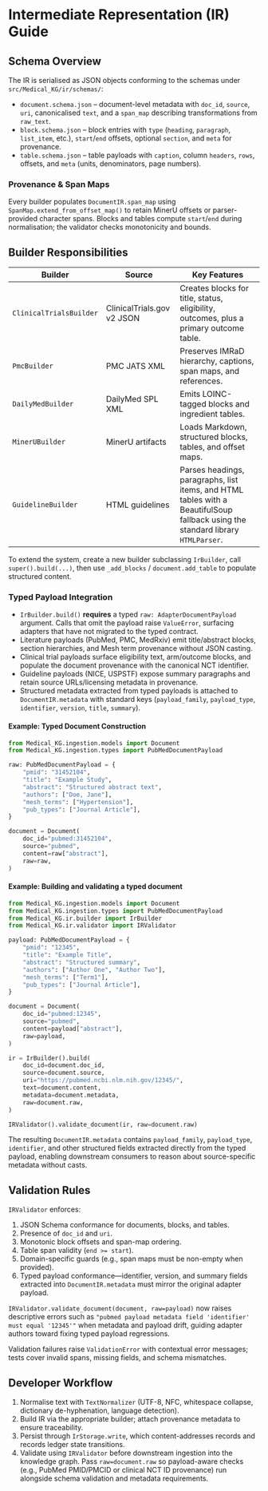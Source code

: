 # Intermediate Representation (IR) Guide

## Schema Overview

The IR is serialised as JSON objects conforming to the schemas under `src/Medical_KG/ir/schemas/`:

- `document.schema.json` – document-level metadata with `doc_id`, `source`, `uri`, canonicalised `text`, and a `span_map` describing transformations from `raw_text`.
- `block.schema.json` – block entries with `type` (`heading`, `paragraph`, `list_item`, etc.), `start`/`end` offsets, optional `section`, and `meta` for provenance.
- `table.schema.json` – table payloads with `caption`, column `headers`, `rows`, offsets, and `meta` (units, denominators, page numbers).

### Provenance & Span Maps

Every builder populates `DocumentIR.span_map` using `SpanMap.extend_from_offset_map()` to retain MinerU offsets or parser-provided character spans. Blocks and tables compute `start`/`end` during normalisation; the validator checks monotonicity and bounds.

## Builder Responsibilities

| Builder | Source | Key Features |
| --- | --- | --- |
| `ClinicalTrialsBuilder` | ClinicalTrials.gov v2 JSON | Creates blocks for title, status, eligibility, outcomes, plus a primary outcome table. |
| `PmcBuilder` | PMC JATS XML | Preserves IMRaD hierarchy, captions, span maps, and references. |
| `DailyMedBuilder` | DailyMed SPL XML | Emits LOINC-tagged blocks and ingredient tables. |
| `MinerUBuilder` | MinerU artifacts | Loads Markdown, structured blocks, tables, and offset maps. |
| `GuidelineBuilder` | HTML guidelines | Parses headings, paragraphs, list items, and HTML tables with a BeautifulSoup fallback using the standard library `HTMLParser`. |

To extend the system, create a new builder subclassing `IrBuilder`, call `super().build(...)`, then use `_add_blocks` / `document.add_table` to populate structured content.

### Typed Payload Integration

- `IrBuilder.build()` **requires** a typed `raw: AdapterDocumentPayload` argument. Calls that omit the payload raise `ValueError`, surfacing adapters that have not migrated to the typed contract.
- Literature payloads (PubMed, PMC, MedRxiv) emit title/abstract blocks, section hierarchies, and Mesh term provenance without JSON casting.
- Clinical trial payloads surface eligibility text, arm/outcome blocks, and populate the document provenance with the canonical NCT identifier.
- Guideline payloads (NICE, USPSTF) expose summary paragraphs and retain source URLs/licensing metadata in provenance.
- Structured metadata extracted from typed payloads is attached to `DocumentIR.metadata` with standard keys (`payload_family`, `payload_type`, `identifier`, `version`, `title`, `summary`).

#### Example: Typed Document Construction

```python
from Medical_KG.ingestion.models import Document
from Medical_KG.ingestion.types import PubMedDocumentPayload

raw: PubMedDocumentPayload = {
    "pmid": "31452104",
    "title": "Example Study",
    "abstract": "Structured abstract text",
    "authors": ["Doe, Jane"],
    "mesh_terms": ["Hypertension"],
    "pub_types": ["Journal Article"],
}

document = Document(
    doc_id="pubmed:31452104",
    source="pubmed",
    content=raw["abstract"],
    raw=raw,
)
```

#### Example: Building and validating a typed document

```python
from Medical_KG.ingestion.models import Document
from Medical_KG.ingestion.types import PubMedDocumentPayload
from Medical_KG.ir.builder import IrBuilder
from Medical_KG.ir.validator import IRValidator

payload: PubMedDocumentPayload = {
    "pmid": "12345",
    "title": "Example Title",
    "abstract": "Structured summary",
    "authors": ["Author One", "Author Two"],
    "mesh_terms": ["Term1"],
    "pub_types": ["Journal Article"],
}

document = Document(
    doc_id="pubmed:12345",
    source="pubmed",
    content=payload["abstract"],
    raw=payload,
)

ir = IrBuilder().build(
    doc_id=document.doc_id,
    source=document.source,
    uri="https://pubmed.ncbi.nlm.nih.gov/12345/",
    text=document.content,
    metadata=document.metadata,
    raw=document.raw,
)

IRValidator().validate_document(ir, raw=document.raw)
```

The resulting `DocumentIR.metadata` contains `payload_family`, `payload_type`, `identifier`, and other structured fields extracted directly from the typed payload, enabling downstream consumers to reason about source-specific metadata without casts.

## Validation Rules

`IRValidator` enforces:

1. JSON Schema conformance for documents, blocks, and tables.
2. Presence of `doc_id` and `uri`.
3. Monotonic block offsets and span-map ordering.
4. Table span validity (`end >= start`).
5. Domain-specific guards (e.g., span maps must be non-empty when provided).
6. Typed payload conformance—identifier, version, and summary fields extracted into `DocumentIR.metadata` must mirror the original adapter payload.

`IRValidator.validate_document(document, raw=payload)` now raises descriptive errors such as `"pubmed payload metadata field 'identifier' must equal '12345'"` when metadata and payload drift, guiding adapter authors toward fixing typed payload regressions.

Validation failures raise `ValidationError` with contextual error messages; tests cover invalid spans, missing fields, and schema mismatches.

## Developer Workflow

1. Normalise text with `TextNormalizer` (UTF-8, NFC, whitespace collapse, dictionary de-hyphenation, language detection).
2. Build IR via the appropriate builder; attach provenance metadata to ensure traceability.
3. Persist through `IrStorage.write`, which content-addresses records and records ledger state transitions.
4. Validate using `IRValidator` before downstream ingestion into the knowledge graph. Pass `raw=document.raw` so payload-aware checks (e.g., PubMed PMID/PMCID or clinical NCT ID provenance) run alongside schema validation and metadata requirements.
